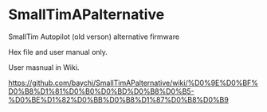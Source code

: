 SmallTimAPalternative
=====================

SmallTim Autopilot (old verson) alternative firmware

Hex file and user manual only.

User masnual in Wiki.

https://github.com/baychi/SmallTimAPalternative/wiki/%D0%9E%D0%BF%D0%B8%D1%81%D0%B0%D0%BD%D0%B8%D0%B5-%D0%BE%D1%82%D0%BB%D0%B8%D1%87%D0%B8%D0%B9
